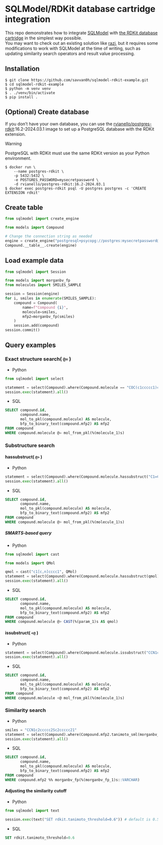# SQLModel/RDKit database cartridge integration
This repo demonstrates how to integrate [SQLModel](https://sqlmodel.tiangolo.com/) with [the RDKit database cartridge](https://www.rdkit.org/docs/Cartridge.html) in the simplest way possible.  
You may want to check out an existing solution like [razi](https://github.com/rvianello/razi), but it requires some modifications to work with SQLModel at the time of writing, such as updating similarity search operators and result value processing.

## Installation

```
$ git clone https://github.com/savvan0h/sqlmodel-rdkit-example.git
$ cd sqlmodel-rdkit-example
$ python -m venv venv
$ . ./venv/bin/activate
$ pip install .
```

## (Optional) Create database
If you don’t have your own database, you can use the [rvianello/postgres-rdkit](https://hub.docker.com/r/rvianello/postgres-rdkit):16.2-2024.03.1 image to set up a PostgreSQL database with the RDKit extension.

> [!WARNING]
> PostgreSQL with RDKit must use the same RDKit version as your Python environment.

```
$ docker run \
    --name postgres-rdkit \
    -p 5432:5432 \
    -e POSTGRES_PASSWORD=mysecretpassword \
    -d rvianello/postgres-rdkit:16.2-2024.03.1
$ docker exec postgres-rdkit psql -U postgres postgres -c 'CREATE EXTENSION rdkit'
```

## Create table

```python
from sqlmodel import create_engine

from models import Compound

# Change the connection string as needed
engine = create_engine("postgresql+psycopg://postgres:mysecretpassword@localhost:5432/postgres")
Compound.__table__.create(engine)
```

## Load example data

```python
from sqlmodel import Session

from models import morganbv_fp
from molecules import SMILES_SAMPLE

session = Session(engine)
for i, smiles in enumerate(SMILES_SAMPLE):
    compound = Compound(
        name=f"Compound {i}",
        molecule=smiles,
        mfp2=morganbv_fp(smiles)
    )
    session.add(compound)
session.commit()
```

## Query examples
### Exact structure search( `@=` )

* Python

```python
from sqlmodel import select

statement = select(Compound).where(Compound.molecule == "COC(c1ccccc1)c1ccccc1") # value can be a mol object
session.exec(statement).all()
```

* SQL

```sql
SELECT compound.id,
       compound.name,
       mol_to_pkl(compound.molecule) AS molecule,
       bfp_to_binary_text(compound.mfp2) AS mfp2
FROM compound
WHERE compound.molecule @= mol_from_pkl(%(molecule_1)s)
```

### Substructure search
#### hassubstruct( `@>` )

* Python

```python
statement = select(Compound).where(Compound.molecule.hassubstruct("C1=C(C)C=CC=C1"))
session.exec(statement).all()
```

* SQL

```sql
SELECT compound.id,
       compound.name,
       mol_to_pkl(compound.molecule) AS molecule,
       bfp_to_binary_text(compound.mfp2) AS mfp2
FROM compound
WHERE compound.molecule @> mol_from_pkl(%(molecule_1)s)
```

##### SMARTS-based query

* Python

```python
from sqlmodel import cast

from models import QMol

qmol = cast("c1[c,n]cccc1", QMol)
statement = select(Compound).where(Compound.molecule.hassubstruct(qmol))
session.exec(statement).all()
```

* SQL

```sql
SELECT compound.id,
       compound.name,
       mol_to_pkl(compound.molecule) AS molecule,
       bfp_to_binary_text(compound.mfp2) AS mfp2
FROM compound
WHERE compound.molecule @> CAST(%(param_1)s AS qmol)
```

#### issubstruct( `<@` )

* Python

```python
statement = select(Compound).where(Compound.molecule.issubstruct("CCN1c2ccccc2Sc2ccccc21"))
session.exec(statement).all()
```

* SQL

```sql
SELECT compound.id,
       compound.name,
       mol_to_pkl(compound.molecule) AS molecule,
       bfp_to_binary_text(compound.mfp2) AS mfp2
FROM compound
WHERE compound.molecule <@ mol_from_pkl(%(molecule_1)s)
```

### Similarity search

* Python

```python
smiles = "CCN1c2ccccc2Sc2ccccc21"
statement = select(Compound).where(Compound.mfp2.tanimoto_sml(morganbv_fp(smiles)))
session.exec(statement).all()
```

* SQL

```sql
SELECT compound.id,
       compound.name,
       mol_to_pkl(compound.molecule) AS molecule,
       bfp_to_binary_text(compound.mfp2) AS mfp2
FROM compound
WHERE compound.mfp2 %% morganbv_fp(%(morganbv_fp_1)s::VARCHAR)
```

#### Adjusting the similarity cutoff

* Python

```python
from sqlmodel import text

session.exec(text("SET rdkit.tanimoto_threshold=0.6")) # default is 0.5
```

* SQL

```sql
SET rdkit.tanimoto_threshold=0.6
```
